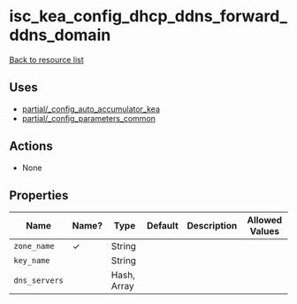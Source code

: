 # isc_kea_config_dhcp_ddns_forward_ddns_domain

[Back to resource list](../README.md#resources)

## Uses

- [partial/_config_auto_accumulator_kea](partial/isc_kea__config_auto_accumulator_kea.md)
- [partial/_config_parameters_common](partial/isc_kea__config_parameters_common.md)

## Actions

- None

## Properties

| Name          | Name? | Type        | Default | Description | Allowed Values |
| ------------- | ----- | ----------- | ------- | ----------- | -------------- |
| `zone_name`   | ✓     | String      |         |             |                |
| `key_name`    |       | String      |         |             |                |
| `dns_servers` |       | Hash, Array |         |             |                |
